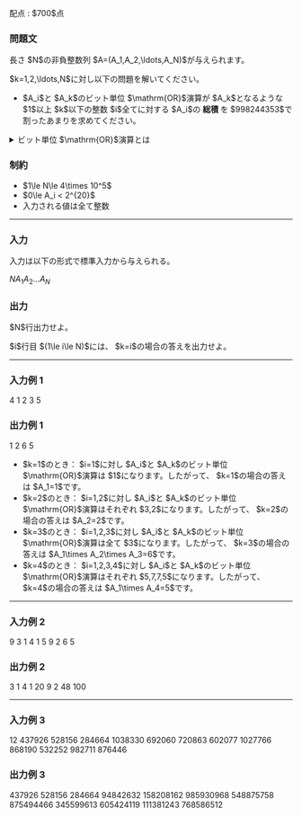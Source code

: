 
<div>

<span>

<span>

<p>
配点 : $700$点
</p>

<div>

<section>

### **問題文**

<p>
長さ $N$の非負整数列 $A=(A_1,A_2,\ldots,A_N)$が与えられます。
</p>

<p>
$k=1,2,\ldots,N$に対し以下の問題を解いてください。
</p>

<ul>

<li>
$A_i$と $A_k$のビット単位 $\mathrm{OR}$演算が $A_k$となるような $1$以上 $k$以下の整数 $i$全てに対する $A_i$の 
<strong>
総積
</strong>
を $998244353$で割ったあまりを求めてください。
</li>

</ul>

<details>

<summary>
ビット単位 $\mathrm{OR}$演算とは
    
</summary>

<p>
非負整数 $X,Y$のビット単位 $\mathrm{OR}$、$X\ \mathrm{OR}\ Y$は以下のように定義されます。
        
</p>

<ul>

<li>
$X\ \mathrm{OR}\ Y$を二進表記した際の $2^k$$(k \geq 0)$の位の数は、$X,Y$を二進表記した際の $2^k$の位の数のうち少なくとも片方が $1$であれば $1$、そうでなければ $0$である。
</li>

</ul>
例えば、$3\ \mathrm{OR}\ 5 = 7$となります（二進表記すると： $011\ \mathrm{OR}\ 101 = 111$）。


<p>

</p>

</details>

</section>

</div>

<div>

<section>

### **制約**

<ul>

<li>
$1\le N\le 4\times 10^5$
</li>

<li>
$0\le A_i < 2^{20}$
</li>

<li>
入力される値は全て整数
</li>

</ul>

</section>

</div>

---

<div>

<div>

<section>

### **入力**

<p>
入力は以下の形式で標準入力から与えられる。
</p>

<div>

$N$$A_1$$A_2$$\ldots$$A_N$
</div>

</section>

</div>

<div>

<section>

### **出力**

<p>
$N$行出力せよ。
</p>

<p>
$i$行目 $(1\le i\le N)$には、 $k=i$の場合の答えを出力せよ。
</p>

</section>

</div>

</div>

---

<div>

<section>

### **入力例 1**

<div>

4
1 2 3 5

</div>

</section>

</div>

<div>

<section>

### **出力例 1**

<div>

1
2
6
5

</div>

<ul>

<li>
$k=1$のとき： $i=1$に対し $A_i$と $A_k$のビット単位 $\mathrm{OR}$演算は $1$になります。したがって、 $k=1$の場合の答えは $A_1=1$です。
</li>

<li>
$k=2$のとき： $i=1,2$に対し $A_i$と $A_k$のビット単位 $\mathrm{OR}$演算はそれぞれ $3,2$になります。したがって、 $k=2$の場合の答えは $A_2=2$です。
</li>

<li>
$k=3$のとき： $i=1,2,3$に対し $A_i$と $A_k$のビット単位 $\mathrm{OR}$演算は全て $3$になります。したがって、 $k=3$の場合の答えは $A_1\times A_2\times A_3=6$です。
</li>

<li>
$k=4$のとき： $i=1,2,3,4$に対し $A_i$と $A_k$のビット単位 $\mathrm{OR}$演算はそれぞれ $5,7,7,5$になります。したがって、 $k=4$の場合の答えは $A_1\times A_4=5$です。
</li>

</ul>

</section>

</div>

---

<div>

<section>

### **入力例 2**

<div>

9
3 1 4 1 5 9 2 6 5

</div>

</section>

</div>

<div>

<section>

### **出力例 2**

<div>

3
1
4
1
20
9
2
48
100

</div>

</section>

</div>

---

<div>

<section>

### **入力例 3**

<div>

12
437926 528156 284664 1038330 692060 720863 602077 1027766 868190 532252 982711 876446

</div>

</section>

</div>

<div>

<section>

### **出力例 3**

<div>

437926
528156
284664
94842632
158208162
985930968
548875758
875494466
345599613
605424119
111381243
768586512

</div>

</section>

</div>

</span>

</span>

</div>
